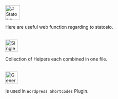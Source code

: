 <a href="#headline">
<img src="https://raw.githubusercontent.com/a6b8/a6b8/main/docs/statosio-sandbox/readme/headlines/statosio-sandbox.svg" height="45px" name="headline" alt="# Statosio Sandbox">
</a>

Here are useful web function regarding to statosio. 

<br>

<a href="#headline">
<img src="https://raw.githubusercontent.com/a6b8/a6b8/main/docs/statosio-sandbox/readme/headlines/single-file.svg" height="38px" name="single-file" alt="Single File">
</a>

Collection of Helpers each combined in one file.

<br>

<a href="#headline">
<img src="https://raw.githubusercontent.com/a6b8/a6b8/main/docs/statosio-sandbox/readme/headlines/generate-code.svg" height="38px" name="generate-code" alt="Generate Code">
</a>

Is used in ```Wordpress Shortcodes``` Plugin.
